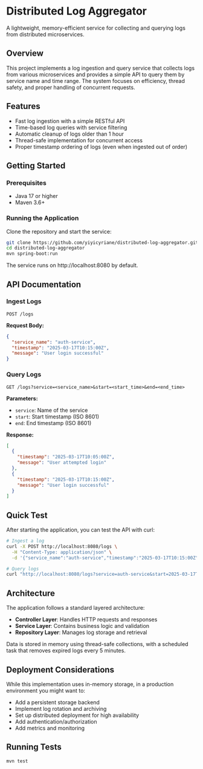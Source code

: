 # Distributed Log Aggregator

A lightweight, memory-efficient service for collecting and querying logs from distributed microservices.

## Overview

This project implements a log ingestion and query service that collects logs from various microservices and provides a
simple API to query them by service name and time range. The system focuses on efficiency, thread safety, and proper
handling of concurrent requests.

## Features

- Fast log ingestion with a simple RESTful API
- Time-based log queries with service filtering
- Automatic cleanup of logs older than 1 hour
- Thread-safe implementation for concurrent access
- Proper timestamp ordering of logs (even when ingested out of order)

## Getting Started

### Prerequisites

- Java 17 or higher
- Maven 3.6+

### Running the Application

Clone the repository and start the service:

```bash
git clone https://github.com/yiyicyriane/distributed-log-aggregator.git
cd distributed-log-aggregator
mvn spring-boot:run
```

The service runs on http://localhost:8080 by default.

## API Documentation

### Ingest Logs

```
POST /logs
```

**Request Body:**

```json
{
  "service_name": "auth-service",
  "timestamp": "2025-03-17T10:15:00Z",
  "message": "User login successful"
}
```

### Query Logs

```
GET /logs?service=<service_name>&start=<start_time>&end=<end_time>
```

**Parameters:**

- `service`: Name of the service
- `start`: Start timestamp (ISO 8601)
- `end`: End timestamp (ISO 8601)

**Response:**

```json
[
  {
    "timestamp": "2025-03-17T10:05:00Z",
    "message": "User attempted login"
  },
  {
    "timestamp": "2025-03-17T10:15:00Z",
    "message": "User login successful"
  }
]
```

## Quick Test

After starting the application, you can test the API with curl:

```bash
# Ingest a log
curl -X POST http://localhost:8080/logs \
  -H "Content-Type: application/json" \
  -d '{"service_name":"auth-service","timestamp":"2025-03-17T10:15:00Z","message":"User login successful"}'

# Query logs
curl "http://localhost:8080/logs?service=auth-service&start=2025-03-17T10:00:00Z&end=2025-03-17T11:00:00Z"
```

## Architecture

The application follows a standard layered architecture:

- **Controller Layer**: Handles HTTP requests and responses
- **Service Layer**: Contains business logic and validation
- **Repository Layer**: Manages log storage and retrieval

Data is stored in memory using thread-safe collections, with a scheduled task that removes expired logs every 5 minutes.

## Deployment Considerations

While this implementation uses in-memory storage, in a production environment you might want to:

- Add a persistent storage backend
- Implement log rotation and archiving
- Set up distributed deployment for high availability
- Add authentication/authorization
- Add metrics and monitoring

## Running Tests

```bash
mvn test
```
